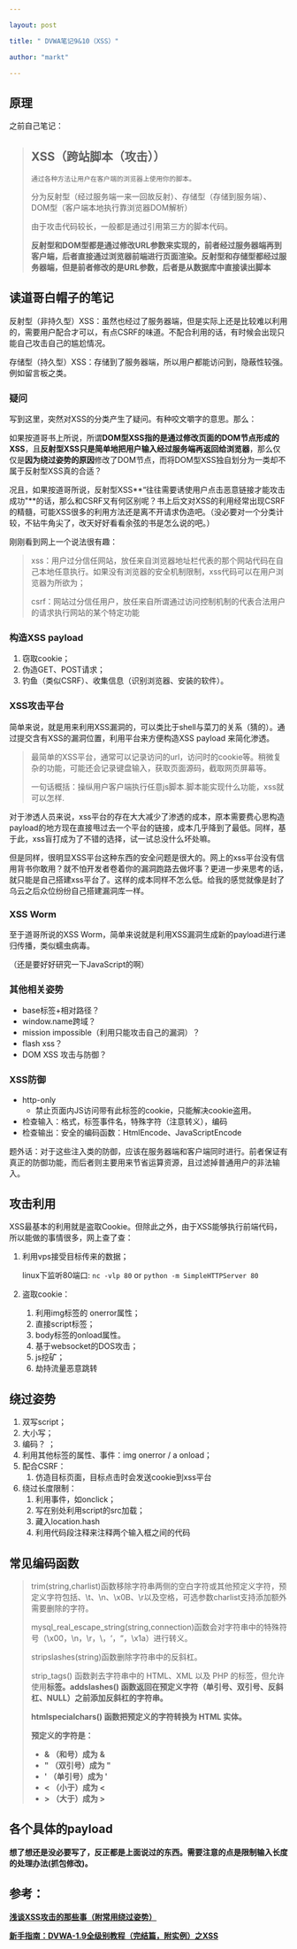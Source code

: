 ```yaml
---

layout: post

title: " DVWA笔记9&10（XSS）"

author: "markt"

---
```


## 原理

之前自己笔记：

>## 	       XSS（跨站脚本（攻击））
>
>```
>通过各种方法让用户在客户端的浏览器上使用你的脚本。
>```
>
>分为反射型（经过服务端一来一回故反射）、存储型（存储到服务端）、DOM型（客户端本地执行靠浏览器DOM解析）
>
>由于攻击代码较长，一般都是通过引用第三方的脚本代码。
>
>**反射型和DOM型都是通过修改URL参数来实现的，前者经过服务器端再到客户端，后者直接通过浏览器前端进行页面渲染。反射型和存储型都经过服务器端，但是前者修改的是URL参数，后者是从数据库中直接读出脚本**

## 读道哥白帽子的笔记

反射型（非持久型）XSS：虽然也经过了服务器端，但是实际上还是比较难以利用的，需要用户配合才可以，有点CSRF的味道。不配合利用的话，有时候会出现只能自己攻击自己的尴尬情况。

存储型（持久型）XSS：存储到了服务器端，所以用户都能访问到，隐蔽性较强。例如留言板之类。

### 疑问

写到这里，突然对XSS的分类产生了疑问。有种咬文嚼字的意思。那么：

如果按道哥书上所说，所谓**DOM型XSS指的是通过修改页面的DOM节点形成的XSS**，且**反射型XSS只是简单地把用户输入经过服务端再返回给浏览器**，那么仅仅是**因为绕过姿势的原因**修改了DOM节点，而将DOM型XSS独自划分为一类却不属于反射型XSS真的合适？

况且，如果按道哥所说，反射型XSS**“往往需要诱使用户点击恶意链接才能攻击成功"**的话，那么和CSRF又有何区别呢？书上后文对XSS的利用经常出现CSRF的精髓，可能XSS很多的利用方法还是离不开请求伪造吧。（没必要对一个分类计较，不钻牛角尖了，改天好好看看余弦的书是怎么说的吧。）

刚刚看到网上一个说法很有趣：

> xss：用户过分信任网站，放任来自浏览器地址栏代表的那个网站代码在自己本地任意执行。如果没有浏览器的安全机制限制，xss代码可以在用户浏览器为所欲为；
>
> csrf：网站过分信任用户，放任来自所谓通过访问控制机制的代表合法用户的请求执行网站的某个特定功能

### 构造XSS payload

1. 窃取cookie；
2. 伪造GET、POST请求；
3. 钓鱼（类似CSRF）、收集信息（识别浏览器、安装的软件）。

### XSS攻击平台

简单来说，就是用来利用XSS漏洞的，可以类比于shell与菜刀的关系（猜的）。通过提交含有XSS的漏洞位置，利用平台来方便构造XSS payload 来简化渗透。

> 最简单的XSS平台，通常可以记录访问的url，访问时的cookie等。稍微复杂的功能，可能还会记录键盘输入，获取页面源码，截取网页屏幕等。
>
> 一句话概括：操纵用户客户端执行任意js脚本.脚本能实现什么功能，xss就可以怎样.

对于渗透人员来说，xss平台的存在大大减少了渗透的成本，原本需要费心思构造payload的地方现在直接甩过去一个平台的链接，成本几乎降到了最低。同样，基于此，xss盲打成为了不错的选择，试一试总没什么坏处嘛。

但是同样，很明显XSS平台这种东西的安全问题是很大的。网上的xss平台没有信用背书你敢用？就不怕开发者卷着你的漏洞跑路去做坏事？更进一步来思考的话，就只能是自己搭建xss平台了。这样的成本同样不怎么低。给我的感觉就像是封了乌云之后众位纷纷自己搭建漏洞库一样。

### XSS Worm

至于道哥所说的XSS Worm，简单来说就是利用XSS漏洞生成新的payload进行递归传播，类似蠕虫病毒。

（还是要好好研究一下JavaScript的啊）

### 其他相关姿势

- base标签+相对路径？
- window.name跨域？
- mission impossible（利用只能攻击自己的漏洞）？
- flash xss？
- DOM XSS 攻击与防御？

### XSS防御

- http-only
  - 禁止页面内JS访问带有此标签的cookie，只能解决cookie盗用。
- 检查输入：格式，标签事件名，特殊字符（注意转义），编码
- 检查输出：安全的编码函数：HtmlEncode、JavaScriptEncode

题外话：对于这些注入类的防御，应该在服务器端和客户端同时进行。前者保证有真正的防御功能，而后者则主要用来节省运算资源，且过滤掉普通用户的非法输入。

## 攻击利用

XSS最基本的利用就是盗取Cookie。但除此之外，由于XSS能够执行前端代码，所以能做的事情很多，网上查了查：

 1. 利用vps接受目标传来的数据；

     linux下监听80端口:  `nc -vlp 80`	or	`python -m SimpleHTTPServer 80` 

 2. 盗取cookie：

      1. 利用img标签的 onerror属性；
      2. 直接script标签；
      3. body标签的onload属性。
      4. 基于websocket的DOS攻击；
      5. js挖矿；
      6. 劫持流量恶意跳转

## 绕过姿势

1. 双写script；
2. 大小写；
3. 编码？ ；
4. 利用其他标签的属性、事件：img onerror / a onload；
5. 配合CSRF：
   1. 仿造目标页面，目标点击时会发送cookie到xss平台
6. 绕过长度限制：
   1. 利用事件，如onclick；
   2. 写在别处利用script的src加载；
   3. 藏入location.hash
   4. 利用代码段注释来注释两个输入框之间的代码

## 常见编码函数

>  trim(string,charlist)函数移除字符串两侧的空白字符或其他预定义字符，预定义字符包括、\t、\n、\x0B、\r以及空格，可选参数charlist支持添加额外需要删除的字符。
>
>  mysql_real_escape_string(string,connection)函数会对字符串中的特殊符号（\x00，\n，\r，\，‘，“，\x1a）进行转义。
>
>  stripslashes(string)函数删除字符串中的反斜杠。
>
>  strip_tags() 函数剥去字符串中的 HTML、XML 以及 PHP 的标签，但允许使用<b>标签。addslashes() 函数返回在预定义字符（单引号、双引号、反斜杠、NULL）之前添加反斜杠的字符串。
>
>  htmlspecialchars() 函数把预定义的字符转换为 HTML 实体。
>
>  预定义的字符是：
>
>  - & （和号）成为 &
>  - " （双引号）成为 "
>  - ' （单引号）成为 '
>  - < （小于）成为 <
>  - \> （大于）成为 >

## 各个具体的payload

想了想还是没必要写了，反正都是上面说过的东西。需要注意的点是限制输入长度的处理办法(抓包修改)。

## 参考：

[浅谈XSS攻击的那些事（附常用绕过姿势）](https://www.secpulse.com/archives/57411.html)

[新手指南：DVWA-1.9全级别教程（完结篇，附实例）之XSS](https://www.freebuf.com/articles/web/123779.html)